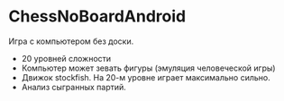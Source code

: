# ChessNoBoardAndroid
Игра с компьютером без доски.
+ 20 уровней сложности
+ Компьютер может зевать фигуры (эмуляция человеческой игры)
+ Движок stockfish. На 20-м уровне играет максимально сильно. 
+ Анализ сыгранных партий.
